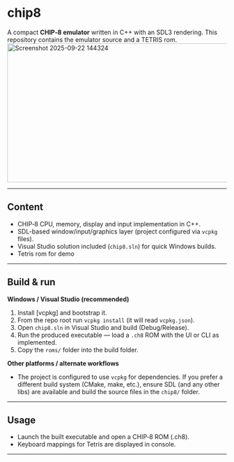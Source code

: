 # chip8

A compact **CHIP‑8 emulator** written in C++ with an SDL3 rendering. This repository contains the emulator source and a TETRIS rom.
<img width="628" height="318" alt="Screenshot 2025-09-22 144324" src="https://github.com/user-attachments/assets/cbdda4b2-01c7-4e97-a900-2d92abb0bed9" />

---

## Content 

* CHIP‑8 CPU, memory, display and input implementation in C++.
* SDL-based window/input/graphics layer (project configured via `vcpkg` files).
* Visual Studio solution included (`chip8.sln`) for quick Windows builds.
* Tetris rom for demo

---

## Build & run 

**Windows / Visual Studio (recommended)**

1. Install \[vcpkg] and bootstrap it.
2. From the repo root run `vcpkg install` (it will read `vcpkg.json`).
3. Open `chip8.sln` in Visual Studio and build (Debug/Release).
4. Run the produced executable — load a `.ch8` ROM with the UI or CLI as implemented.
5. Copy the `roms/` folder into the build folder.

**Other platforms / alternate workflows**

* The project is configured to use `vcpkg` for dependencies. If you prefer a different build system (CMake, make, etc.), ensure SDL (and any other libs) are available and build the source files in the `chip8/` folder.

---

## Usage

* Launch the built executable and open a CHIP‑8 ROM (.ch8).
* Keyboard mappings for Tetris are displayed in console.

---


